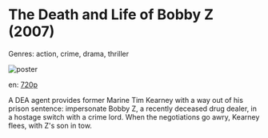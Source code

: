 # The Death and Life of Bobby Z (2007)

Genres: action, crime, drama, thriller

![poster](http://image.tmdb.org/t/p/w500/CrwVuuaxOr4AZuMqLXsL3bQAbo.jpg)

en:
  [720p](magnet:?xt=urn:btih:0ED37B379270DEF8D99D5D5A39ED9F8FA0978489&tr=udp://glotorrents.pw:6969/announce&tr=udp://tracker.opentrackr.org:1337/announce&tr=udp://torrent.gresille.org:80/announce&tr=udp://tracker.openbittorrent.com:80&tr=udp://tracker.coppersurfer.tk:6969&tr=udp://tracker.leechers-paradise.org:6969&tr=udp://p4p.arenabg.ch:1337&tr=udp://tracker.internetwarriors.net:1337)
  


A DEA agent provides former Marine Tim Kearney with a way out of his prison sentence: impersonate Bobby Z, a recently deceased drug dealer, in a hostage switch with a crime lord. When the negotiations go awry, Kearney flees, with Z's son in tow.